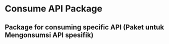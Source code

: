 # Consume API Package

## Package for consuming specific API (Paket untuk Mengonsumsi API spesifik)
